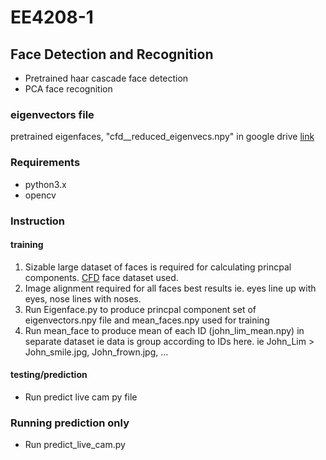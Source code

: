 # EE4208-1
## Face Detection and Recognition
- Pretrained haar cascade face detection
- PCA face recognition

### eigenvectors file
pretrained eigenfaces, "cfd__reduced_eigenvecs.npy" in google drive [link](https://drive.google.com/file/d/16HaGSCap8h1REnUy4orzchpSoFCZelFe/view?usp=sharing) 

### Requirements
- python3.x
- opencv

### Instruction
#### training
1. Sizable large dataset of faces is required for calculating princpal components. [CFD](https://chicagofaces.org/) face dataset used.
2. Image alignment required for all faces best results ie. eyes line up with eyes, nose lines with noses.
3. Run Eigenface.py to produce princpal component set of eigenvectors.npy file and mean_faces.npy used for training
4. Run mean_face to produce mean of each ID (john_lim_mean.npy) in separate dataset ie data is group according to IDs here. ie John_Lim > John_smile.jpg, John_frown.jpg, ...  

#### testing/prediction
- Run predict live cam py file

### Running prediction only
- Run predict_live_cam.py
